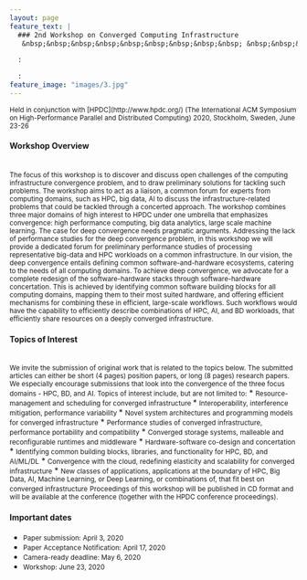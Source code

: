 ```yaml
---
layout: page
feature_text: | 
  ### 2nd Workshop on Converged Computing Infrastructure
   &nbsp;&nbsp;&nbsp;&nbsp;&nbsp;&nbsp;&nbsp;&nbsp;&nbsp; &nbsp;&nbsp;&nbsp;&nbsp;&nbsp;&nbsp;&nbsp;&nbsp;&nbsp; &nbsp;&nbsp;&nbsp;&nbsp;&nbsp;&nbsp;&nbsp;&nbsp;&nbsp; &nbsp;&nbsp;&nbsp;&nbsp;&nbsp;&nbsp;&nbsp;&nbsp;&nbsp;  &nbsp;&nbsp;&nbsp;&nbsp;&nbsp;&nbsp;&nbsp;&nbsp;&nbsp; &nbsp;&nbsp;&nbsp;&nbsp;&nbsp;&nbsp;&nbsp;&nbsp;&nbsp; June 23, 2020 Stockholm, Sweden

  :

  :
feature_image: "images/3.jpg"
---
```


<small>
Held in conjunction with [HPDC](http://www.hpdc.org/) (The International ACM Symposium on High-Performance Parallel and Distributed Computing) 2020, Stockholm, Sweden, June 23-26
</small>

#### Workshop Overview	
<br/>
<small>
The focus of this workshop is to discover and discuss open challenges of the computing infrastructure convergence problem, and to draw preliminary solutions for tackling such problems. The workshop aims to act as a liaison, a common forum for experts from computing domains, such as HPC, big data, AI to discuss the infrastructure-related problems that could be tackled through a concerted approach. The workshop combines three major domains of high interest to HPDC under one umbrella that emphasizes convergence: high performance computing, big data analytics, large scale machine learning. 
</small>

<small>
The case for deep convergence needs pragmatic arguments. Addressing the lack of performance studies for the deep convergence problem, in this workshop we will provide a dedicated forum for preliminary performance studies of processing representative big-data and HPC workloads on a common infrastructure. In our vision, the deep convergence entails defining common software-and-hardware ecosystems, catering to the needs of all computing domains. To achieve deep convergence, we advocate for a complete redesign of the software-hardware stacks through software-hardware concertation. This is achieved by identifying common software building blocks for all computing domains, mapping them to their most suited hardware, and offering efficient mechanisms for combining these in efficient, large-scale workflows. Such workflows would have the capability to efficiently describe combinations of HPC, AI, and BD workloads, that efficiently share resources on a deeply converged infrastructure.
</small>

#### Topics of Interest
<br/>
<small>
We invite the submission of original work that is related to the topics below. The submitted articles can either be short (4 pages) position papers, or long (8 pages) research papers. We especially encourage submissions that look into the convergence of the three focus domains - HPC, BD, and AI. Topics of interest include, but are not limited to:</small>
* <small> Resource-management and scheduling for converged infrastructure </small>
* <small> Interoperability, interference mitigation, performance variability </small>
* <small>  Novel system architectures and programming models for converged infrastructure</small>
* <small>  Performance studies of converged infrastructure, performance portability and compatibility</small>
* <small>  Converged storage systems, malleable and reconfigurable runtimes and middleware</small>
* <small>  Hardware-software co-design and concertation</small>
* <small>  Identifying common building blocks, libraries, and functionality for HPC, BD, and AI/ML/DL</small>
* <small>  Convergence with the cloud, redefining elasticity and scalability for converged infrastructure</small>
* <small>  New classes of applications, applications at the boundary of HPC, Big Data, AI, Machine Learning, or Deep Learning, or combinations of, that fit best on converged infrastructure</small>

<small>
Proceedings of this workshop will be published in CD format and will be available at the
conference (together with the HPDC conference proceedings).
</small>

#### Important dates

* <small>Paper submission: April 3, 2020 </small>
* <small>Paper Acceptance Notification: April 17, 2020</small>
* <small>Camera-ready deadline: May 6, 2020</small>
* <small>Workshop: June 23, 2020</small>
